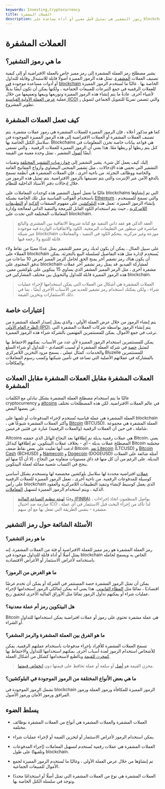 ```yaml
---
keywords: Investing,Cryptocurrency
title: العملات المشفرة
description: رموز التشفير هي تمثيل لأصل معين أو أداة مساعدة على blockchain.
---
```


# العملات المشفرة
## ما هي رموز التشفير؟

يشير مصطلح رمز العملة المشفرة إلى رمز مميز خاص بالعملة الافتراضية أو إلى كيفية تصنيف العملات [المشفرة](/cryptocurrency). تمثل هذه الرموز المميزة أصولًا قابلة للاستبدال وقابلة للتداول أو أدوات مساعدة موجودة [في](/blockchain) [blockchain](/blockchain) الخاصة بها . غالبًا ما تُستخدم الرموز المميزة للعملات الرقمية في جمع التبرعات للمبيعات الجماعية ، ولكنها يمكن أن تكون أيضًا بديلاً لأشياء أخرى. عادةً ما يتم إنشاء هذه الرموز المميزة وتوزيعها وبيعها وتعميمها من خلال عملية [عرض العملة الأولية القياسية (ICO)](/initial-coin-offering-ico) [،](/initial-coin-offering-ico) والتي تتضمن تمرينًا للتمويل الجماعي لتمويل تطوير المشروع.

## كيف تعمل العملات المشفرة

كما هو مذكور أعلاه ، فإن الرموز المميزة للعملات المشفرة هي رموز عملات مشفرة. يتم تصنيف العملات المشفرة أو العملات الافتراضية إلى هذه الرموز المميزة الموجودة في سلاسل الكتل الخاصة بها. Blockchains هي قواعد بيانات خاصة تخزن المعلومات في كتل يتم ربطها أو ربطها معًا. هذا يعني أن الرموز المميزة للعملات الرقمية ، والتي تسمى أيضًا [أصول](/asset) التشفير ، تمثل وحدة معينة من القيمة.

إليك كيف يعمل كل شيء. يشير التشفير إلى [خوارزميات التشفير المختلفة](/algorithm) وتقنيات التشفير التي تحمي هذه الإدخالات ، مثل تشفير المنحنى البيضاوي وأزواج المفاتيح العامة والخاصة ووظائف التجزئة. من ناحية أخرى ، فإن العملات المشفرة هي أنظمة تسمح بالدفع الآمن عبر الإنترنت والتي يتم تصنيفها بالرموز الافتراضية. يتم تمثيل هذه الرموز من خلال إدخالات دفتر الأستاذ الداخلية للنظام.

غالبًا ما تعمل أصول التشفير هذه كوحدات المعاملات على blockchains التي تم إنشاؤها باستخدام القوالب القياسية مثل تلك الخاصة بشبكة [Ethereum](/ethereum) ، والتي تسمح للمستخدم بإنشاء الرموز المميزة. تعمل هذه [البلوكشين](/smart-contracts) على مفهوم الصفقات [الذكية](/smart-contracts) أو [التطبيقات اللامركزية](/decentralized-applications-dapps) ، حيث يتم استخدام الكود القابل للبرمجة والتنفيذ الذاتي لمعالجة وإدارة المعاملات المختلفة التي تحدث على blockchain.

> العقد الذكي هو عقد ذاتي التنفيذ مع كتابة شروط الاتفاقية بين المشتري والبائع مباشرة في سطور من التعليمات البرمجية. الكود والاتفاقيات الواردة فيه موجودة عبر شبكة blockchain موزعة وغير مركزية. يتحكم الكود في التنفيذ ، والمعاملات قابلة للتتبع ولا رجعة فيها.

>

على سبيل المثال ، يمكن أن يكون لديك رمز مميز للتشفير يمثل عددًا معينًا من نقاط ولاء العملاء على blockchain يُستخدم لإدارة مثل هذه التفاصيل لسلسلة البيع بالتجزئة. يمكن أن يكون هناك رمز تشفير آخر يمنح الحق لحامل الرمز المميز لعرض 10 ساعات من تدفق المحتوى على blockchain لمشاركة الفيديو. قد يمثل رمز تشفير آخر عملات مشفرة أخرى ، مثل الرمز المميز المشفر الذي يساوي 15 بيتكوين على بلوكشين معين. هذه الرموز المميزة قابلة للتداول والتحويل بين مختلف المشاركين في blockchain.

> العملات المشفرة هي أشكال من العملات التي يمكن استخدامها لإجراء عمليات شراء ، ولكن يمكنك استخدام رمز تشفير للعديد من الأسباب الأخرى أيضًا ، بما في ذلك الاستثمارات وتخزين القيمة.

>

## إعتبارات خاصة

يتم إنشاء الرموز من خلال عرض العملة الأولي ، والذي يمثل إصدار العملة المشفرة من [الطرح العام الأولي (IPO)](/ipo). يتم إنشاء الرموز بواسطة شركات العملات المشفرة التي ترغب في جمع الأموال. يمكن للمستثمرين المهتمين بالشركة شراء هذه الرموز المميزة.

يمكن للمستثمرين استخدام الرموز المميزة لأي عدد من الأسباب. يمكنهم الاحتفاظ بها لتمثيل [حصة](/stakeholder) في شركة العملة المشفرة أو لسبب اقتصادي - للتداول أو شراء السلع والخدمات. كمثال عملي ، يسمح مزود التخزين اللامركزي Bluzelle للمستثمرين بالمشاركة في عملاتهم الأصلية التي تساعد في تأمين شبكتها وكسب رسوم المعاملات والمكافآت.

## العملات المشفرة مقابل العملات المشفرة مقابل العملات المشفرة

غالبًا ما يتم استخدام مصطلح العملة المشفرة بشكل تبادلي مع الكلمات cryptocurrency و [altcoins](/altcoin) في عالم العملات الافتراضية. لكن هذه المصطلحات تختلف عن بعضها البعض.

العملة المشفرة هي عملة قياسية تُستخدم لإجراء المدفوعات أو تلقيها على blockchain ، وأكثر العملات المشفرة شيوعًا هي [Bitcoin](/bitcoin) (BTCUSD). العملة المشفرة هي مجموعة شاملة ، في حين أن العملات الرقمية (والعملات الرقمية) عبارة عن فئتين فرعيتين.

Altcoins هي عملات رقمية بديلة تم إطلاقها بعد النجاح الهائل الذي حققته Bitcoin. يعني المصطلح عملات بديلة - أي - بخلاف عملات البيتكوين. تم إطلاقها كبدائل Bitcoin محسّنة ادعت أنها تغلبت على بعض نقاط ضعف Bitcoin. [تعد Litecoin](/litecoin) (LTCUSD) و [Bitcoin Cash](/bitcoin-cash) (BCHUSD) و [Namecoin](/namecoin) و [Dogecoin](/dogecoin) (DOGEUSD) أمثلة شائعة على العملات البديلة. على الرغم من أن كل منها قد ذاق مستويات متفاوتة من النجاح ، إلا أن أيًا منها لم ينجح في اكتساب شعبية مماثلة لعملة البيتكوين.

[عملات](/currency) افتراضية محددة لها سلاسل بلوكشين مخصصة لها وتستخدم بشكل أساسي كوسيلة للمدفوعات الرقمية. من ناحية أخرى ، تعمل الرموز المميزة للعملات الرقمية على رأس blockchain الذي يعمل كوسيط لإنشاء وتنفيذ التطبيقات اللامركزية والعقود الذكية ، ويتم استخدام الرموز المميزة لتسهيل [المعاملات](/transaction).

> وفقًا [لهيئة تنظيم الصناعة المالية (FINRA)](/finra) ، يواصل المنظمون اتخاذ إجراءات صارمة ضد احتيال ICO ، لذا تأكد من إجراء البحث قبل الاستثمار في أي عملة مشفرة - بنفس الطريقة التي تفعل بها مع أي سهم.

>

## الأسئلة الشائعة حول رمز التشفير

### ما هو رمز التشفير؟

رمز العملة المشفرة هو رمز مميز للعملة الافتراضية أو فئة من العملات المشفرة. إنه يمثل أصلًا أو أداة قابلة للتداول موجودة في blockchain الخاص به ويسمح لحامله باستخدامه لأغراض الاستثمار أو الأغراض الاقتصادية.

### ما هو الغرض من الرموز؟

يمكن أن تمثل الرموز المشفرة حصة المستثمر في الشركة أو يمكن أن تخدم غرضًا اقتصاديًا ، تمامًا مثل [العطاء القانوني](/legal-tender). هذا يعني أنه يمكن لمالكي الرموز استخدامها لإجراء عمليات شراء أو يمكنهم تداول الرموز تمامًا مثل الأوراق المالية الأخرى لتحقيق ربح.

### هل البيتكوين رمز أم عملة معدنية؟

Bitcoin هي عملة مشفرة تحتوي على رموز أو عملات افتراضية يمكن استخدامها للتداول أو الشراء.

### ما هو الفرق بين العملة المشفرة والرمز المشفر؟

تسمح العملات المشفرة للأفراد بإجراء مدفوعات باستخدام عملتهم الرقمية. يمكن للأشخاص استخدام الرموز لعدة أسباب أخرى. يمكنهم استخدامها للتداول والاحتفاظ بها [كمخزن للقيمة](/storeofvalue) وبالطبع لاستخدامها كشكل من أشكال العملة.

> مخزن القيمة هو [أصل](/asset) أو سلعة أو عملة تحافظ على قيمتها دون [انخفاض قيمتها](/depreciation).

>

### ما هي بعض الأنواع المختلفة من الرموز الموجودة في البلوكشين؟

تشمل الرموز الموجودة في blockchain الرموز المميزة للمكافأة ورموز العملة ورموز المرافق ورموز الأمان ورموز الأصول.

## يسلط الضوء

- العملات المشفرة والعملات المشفرة هي أنواع من العملات المشفرة بوظائف مختلفة.

- يمكن استخدام الرموز لأغراض الاستثمار أو لتخزين القيمة أو لإجراء عمليات شراء.

- العملات المشفرة هي عملات رقمية تُستخدم لتسهيل المعاملات (إجراء المدفوعات وتلقيها) على طول blockchain.

- تم إنشاؤها من خلال عرض العملة الأولي ، وغالبًا ما تُستخدم الرموز المميزة لجمع الأموال للمبيعات الجماعية.

- العملات المشفرة هي نوع من العملات المشفرة التي تمثل أصلًا أو استخدامًا محددًا وتوجد في سلسلة الكتل الخاصة بها.

